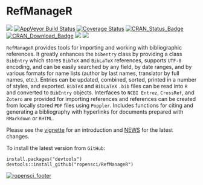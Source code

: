 RefManageR
========
[![](https://travis-ci.org/ropensci/RefManageR.svg?branch=master)](https://travis-ci.org/ropensci/RefManageR/)
[![AppVeyor Build Status](http://ci.appveyor.com/api/projects/status/github/ropensci/RefManageR?branch=master&svg=true)](http://ci.appveyor.com/project/ropensci/RefManageR)
[![Coverage Status](https://coveralls.io/repos/github/ropensci/RefManageR/badge.svg?branch=master)](https://coveralls.io/github/ropensci/RefManageR?branch=master)
[![CRAN_Status_Badge](http://www.r-pkg.org/badges/version/RefManageR)](https://cran.r-project.org/package=RefManageR)
[![CRAN_Download_Badge](http://cranlogs.r-pkg.org/badges/RefManageR)](https://cran.r-project.org/package=RefManageR)
[![](https://ropensci.org/badges/120_status.svg)](https://github.com/ropensci/onboarding/issues/119)
[![](http://joss.theoj.org/papers/10.21105/joss.00338/status.svg)](http://joss.theoj.org/papers/10.21105/joss.00338)

`RefManageR` provides tools for importing and working with
bibliographic references.  It greatly enhances the `bibentry` class by
providing a class `BibEntry` which stores `BibTeX` and `BibLaTeX` references,
supports `UTF-8` encoding, and can be easily searched by any field, by date
ranges, and by various formats for name lists (author by last names,
translator by full names, etc.). Entries can be updated, combined, sorted,
printed in a number of styles, and exported. `BibTeX` and `BibLaTeX` `.bib` files
can be read into `R` and converted to `BibEntry` objects.  Interfaces to
`NCBI Entrez`, `CrossRef`, and `Zotero` are provided for importing references and
references can be created from locally stored `PDF` files using `Poppler`.  Includes
functions for citing and generating a bibliography with hyperlinks for
documents prepared with `RMarkdown` or `RHTML`.

Please see the [vignette](https://arxiv.org/pdf/1403.2036v1)
for an introduction and [NEWS](https://github.com/ropensci/RefManageR/blob/master/inst/NEWS.md)
for the latest changes.

To install the latest version from `GitHub`:

```
install.packages("devtools")
devtools::install_github("ropensci/RefManageR")
```
[![ropensci_footer](https://ropensci.org/public_images/ropensci_footer.png)](https://ropensci.org)
